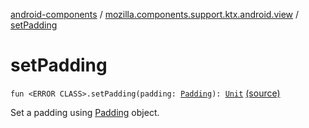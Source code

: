 [android-components](../index.md) / [mozilla.components.support.ktx.android.view](index.md) / [setPadding](./set-padding.md)

# setPadding

`fun <ERROR CLASS>.setPadding(padding: `[`Padding`](../mozilla.components.support.base.android/-padding/index.md)`): `[`Unit`](https://kotlinlang.org/api/latest/jvm/stdlib/kotlin/-unit/index.html) [(source)](https://github.com/mozilla-mobile/android-components/blob/master/components/support/ktx/src/main/java/mozilla/components/support/ktx/android/view/View.kt#L92)

Set a padding using [Padding](../mozilla.components.support.base.android/-padding/index.md) object.

